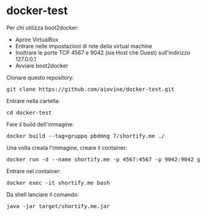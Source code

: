 # docker-test
Per chi utilizza boot2docker:
 - Aprire VirtualBox
 - Entrare nelle impostazioni di rete della virtual machine
 - Inoltrare le porte TCP 4567 e 9042 (sia Host che Guest) sull'indirizzo 127.0.0.1
 - Avviare boot2docker

Clonare questo repository:
<pre>git clone https://github.com/aiovine/docker-test.git</pre>

Entrare nella cartella:
<pre>cd docker-test</pre>

Fare il build dell'immagine:
<pre>docker build --tag=gruppo_pbdmng_7/shortify.me ./</pre>

Una volta creata l'immagine, creare il container: 
<pre>docker run -d --name shortify.me -p 4567:4567 -p 9042:9042 gruppo_pbdmng_7/shortify.me</pre>

Entrare nel container:
<pre>docker exec -it shortify.me bash</pre>

Da shell lanciare il comando:
<pre>java -jar target/shortify.me.jar</pre>
